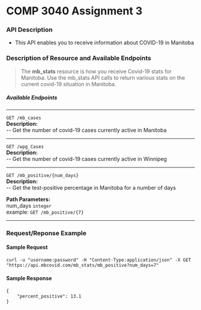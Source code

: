 # COMP 3040 Assignment 3

### API Description
- This API enables you to receive information about COVID-19 in Manitoba

### Description of Resource and Available Endpoints

> The **mb_stats** resource is how you receive Covid-19 stats for Manitoba. Use the mb_stats API calls to return various stats on the current covid-19 situation in Manitoba.

##### Available Endpoints

---

````GET /mb_cases````  
**Description:**  
-- Get the number of covid-19 cases currently active in Manitoba

---

````GET /wpg_Cases````  
**Description:**  
-- Get the number of covid-19 cases currently active in Winnipeg

---

````GET /mb_positive/{num_days}````  
**Description:**  
-- Get the test-positive percentage in Manitoba for a number of days

**Path Parameters:**  
num_days ````integer````  
example: ````GET /mb_positive/{7}````

---

### Request/Reponse Example

#### Sample Request

````curl -u "username:password" -H "Content-Type:application/json" -X GET "https://api.mbcovid.com/mb_stats/mb_positive?num_days=7"````

#### Sample Response

````
{
    "percent_positive": 13.1
}
````
